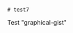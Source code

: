                                                                                                                                                                                                                                                                                                                                                                                                                                                                                                                                             # test7
Test "graphical-gist"